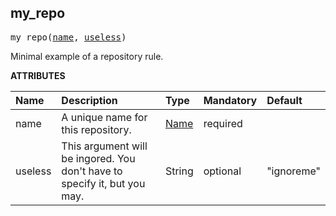 <!-- Generated with Stardoc: http://skydoc.bazel.build -->

<a name="#my_repo"></a>

## my_repo

<pre>
my_repo(<a href="#my_repo-name">name</a>, <a href="#my_repo-useless">useless</a>)
</pre>

Minimal example of a repository rule.

**ATTRIBUTES**


| Name  | Description | Type | Mandatory | Default |
| :------------- | :------------- | :------------- | :------------- | :------------- |
| <a name="my_repo-name"></a>name | A unique name for this repository. | <a href="https://bazel.build/docs/build-ref.html#name">Name</a> | required |  |
| <a name="my_repo-useless"></a>useless | This argument will be ingored. You don't have to specify it, but you may. | String | optional | "ignoreme" |


